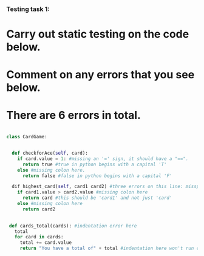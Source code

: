 ### Testing task 1:

# Carry out static testing on the code below.
# Comment on any errors that you see below.
# There are 6 errors in total. 

```python

class CardGame:


  def checkforAce(self, card):
    if card.value = 1: #missing an '=' sign, it should have a "==".
      return true #true in python begins with a capital 'T'
    else #missing colon here.
      return false #false in python begins with a capital 'F'

  dif highest_card(self, card1 card2) #three errors on this line: misspelling of 'def' as 'dif' | missing comma between card1 and card2 arguments | missing colon after closing bracket.
    if card1.value > card2.value #missing colon here
      return card #this should be 'card1' and not just 'card'
    else #missing colon here
      return card2
 

 def cards_total(cards): #indentation error here
   total
   for card in cards:
     total += card.value
     return "You have a total of" + total #indentation here won't run correctly. It will only go through for loop once.


```
